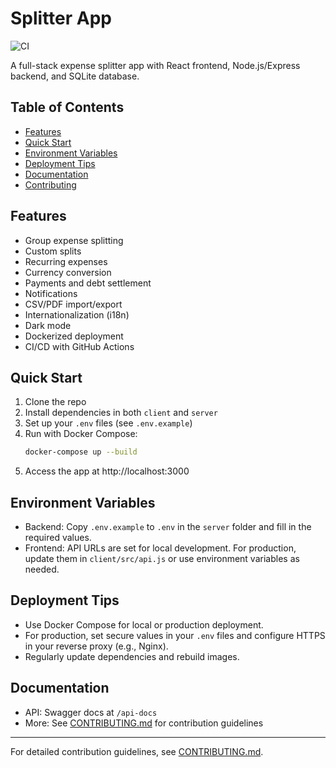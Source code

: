 # Splitter App

![CI](https://github.com/Reclassified/Expense-Splitter-App/actions/workflows/ci.yml/badge.svg)

A full-stack expense splitter app with React frontend, Node.js/Express backend, and SQLite database.

## Table of Contents
- [Features](#features)
- [Quick Start](#quick-start)
- [Environment Variables](#environment-variables)
- [Deployment Tips](#deployment-tips)
- [Documentation](#documentation)
- [Contributing](#contributing)

## Features
- Group expense splitting
- Custom splits
- Recurring expenses
- Currency conversion
- Payments and debt settlement
- Notifications
- CSV/PDF import/export
- Internationalization (i18n)
- Dark mode
- Dockerized deployment
- CI/CD with GitHub Actions

## Quick Start

1. Clone the repo
2. Install dependencies in both `client` and `server`
3. Set up your `.env` files (see `.env.example`)
4. Run with Docker Compose:
   ```sh
   docker-compose up --build
   ```
5. Access the app at http://localhost:3000

## Environment Variables
- Backend: Copy `.env.example` to `.env` in the `server` folder and fill in the required values.
- Frontend: API URLs are set for local development. For production, update them in `client/src/api.js` or use environment variables as needed.

## Deployment Tips
- Use Docker Compose for local or production deployment.
- For production, set secure values in your `.env` files and configure HTTPS in your reverse proxy (e.g., Nginx).
- Regularly update dependencies and rebuild images.

## Documentation
- API: Swagger docs at `/api-docs`
- More: See [CONTRIBUTING.md](CONTRIBUTING.md) for contribution guidelines

---

For detailed contribution guidelines, see [CONTRIBUTING.md](CONTRIBUTING.md). 